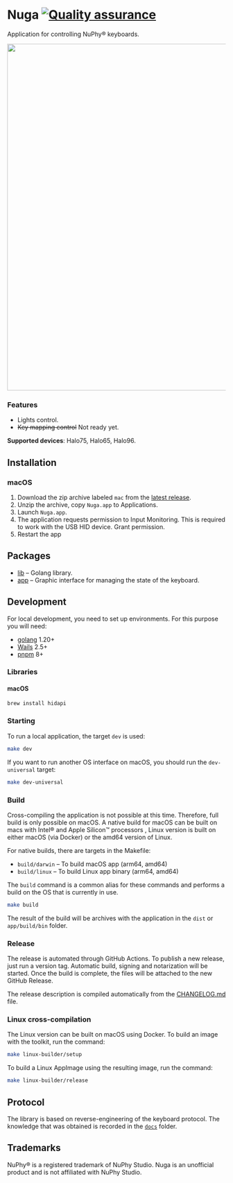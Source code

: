 # Nuga [![Quality assurance](https://github.com/mishamyrt/Nuga/actions/workflows/quality-assurance.yaml/badge.svg)](https://github.com/mishamyrt/Nuga/actions/workflows/quality-assurance.yaml)

Application for controlling NuPhy® keyboards.

<img src="https://nuga.myrt.co/window.png" width="800px" />

### Features

* Lights control.
* ~~Key mapping control~~ Not ready yet. 

**Supported devices**: Halo75, Halo65, Halo96.

## Installation

### macOS

1. Download the zip archive labeled `mac` from the [latest release](https://github.com/mishamyrt/Nuga/releases/latest).
2. Unzip the archive, copy `Nuga.app` to Applications.
3. Launch `Nuga.app`.
4. The application requests permission to Input Monitoring. This is required to work with the USB HID device. Grant permission.
5. Restart the app

## Packages

* [lib](./lib/) – Golang library.
* [app](./app/) – Graphic interface for managing the state of the keyboard.

## Development

For local development, you need to set up environments. For this purpose you will need:

* [golang](https://go.dev/doc/install) 1.20+
* [Wails](https://wails.io/docs/gettingstarted/installation) 2.5+
* [pnpm](https://pnpm.io/installation) 8+

### Libraries

#### macOS

```sh
brew install hidapi
```

### Starting

To run a local application, the target `dev` is used:

```sh
make dev
```

If you want to run another OS interface on macOS, you should run the `dev-universal` target:

```sh
make dev-universal
```

### Build

Cross-compiling the application is not possible at this time. Therefore, full build is only possible on macOS. A native build for macOS can be built on macs with Intel® and Apple Silicon™ processors , Linux version is built on either macOS (via Docker) or the amd64 version of Linux.

For native builds, there are targets in the Makefile:

* `build/darwin` – To build macOS app (arm64, amd64)
* `build/linux` – To build Linux app binary (arm64, amd64)

The `build` command is a common alias for these commands and performs a build on the OS that is currently in use.

```sh
make build
```

The result of the build will be archives with the application in the `dist` or `app/build/bin` folder.

### Release

The release is automated through GitHub Actions. To publish a new release, just run a version tag. Automatic build, signing and notarization will be started. Once the build is complete, the files will be attached to the new GitHub Release.

The release description is compiled automatically from the [CHANGELOG.md](./CHANGELOG.md) file.

### Linux cross-compilation

The Linux version can be built on macOS using Docker. To build an image with the toolkit, run the command:

```sh
make linux-builder/setup
```

To build a Linux AppImage using the resulting image, run the command:

```sh
make linux-builder/release
```

## Protocol

The library is based on reverse-engineering of the keyboard protocol. The knowledge that was obtained is recorded in the [`docs`](./docs/) folder.

## Trademarks

NuPhy® is a registered trademark of NuPhy Studio. Nuga is an unofficial product and is not affiliated with NuPhy Studio.
